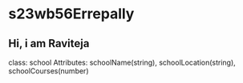 # s23wb56Errepally

## Hi, i am Raviteja
class: school
Attributes: schoolName(string), schoolLocation(string), schoolCourses(number)
